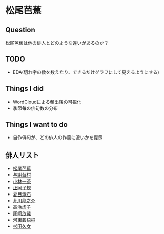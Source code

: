 # 松尾芭蕉

## Question
松尾芭蕉は他の俳人とどのような違いがあるのか？

## TODO
- EDA(切れ字の数を数えたり、できるだけグラフにして見えるようにする)

## Things I did
- WordCloudによる頻出後の可視化
- 季節毎の俳句数の分布

## Things I want to do
- 自作俳句が、どの俳人の作風に近いかを提示

## 俳人リスト
- [松尾芭蕉](http://www5c.biglobe.ne.jp/~n32e131/haiku/bashou.html)
- [与謝蕪村](http://www5c.biglobe.ne.jp/~n32e131/haiku/buson.html)
- [小林一茶](http://www5c.biglobe.ne.jp/~n32e131/haiku/issa.html)
- [正岡子規](http://www5c.biglobe.ne.jp/~n32e131/haiku/siki.html)
- [夏目漱石](http://www5c.biglobe.ne.jp/~n32e131/haiku/souseki.html)
- [芥川龍之介](http://www5c.biglobe.ne.jp/~n32e131/haiku/ryunosuke.html)
- [高浜虚子](http://www5c.biglobe.ne.jp/~n32e131/haiku/kyoshi.html)
- [尾崎放哉](http://www5c.biglobe.ne.jp/~n32e131/haiku/housai.html)
- [河東碧梧桐](http://www5c.biglobe.ne.jp/~n32e131/haiku/hekigotoh.html)
- [杉田久女](http://www5c.biglobe.ne.jp/~n32e131/haiku/hisajo.html)